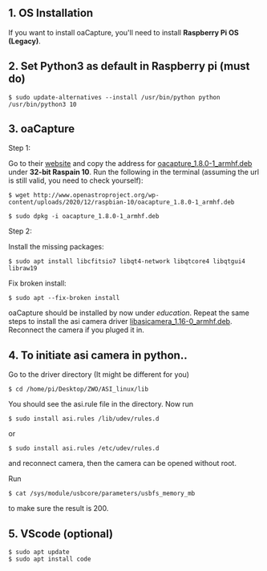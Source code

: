 ## 1. OS Installation
If you want to install oaCapture, you'll need to install **Raspberry Pi OS (Legacy)**.

## 2. Set Python3 as default in Raspberry pi (must do)
```console
$ sudo update-alternatives --install /usr/bin/python python /usr/bin/python3 10
```
## 3. oaCapture 
Step 1:

Go to their [website](https://www.openastroproject.org/downloads/) and copy the address for [oacapture_1.8.0-1_armhf.deb](http://www.openastroproject.org/wp-content/uploads/2020/12/raspbian-10/oacapture_1.8.0-1_armhf.deb) under **32-bit Raspain 10**. Run the following in the terminal (assuming the url is still valid, you need to check yourself):
```console
$ wget http://www.openastroproject.org/wp-content/uploads/2020/12/raspbian-10/oacapture_1.8.0-1_armhf.deb
```
```console
$ sudo dpkg -i oacapture_1.8.0-1_armhf.deb
```

Step 2: 

Install the missing packages:
```console
$ sudo apt install libcfitsio7 libqt4-network libqtcore4 libqtgui4 libraw19
```
Fix broken install:
```console
$ sudo apt --fix-broken install
```
oaCapture should be installed by now under *education*. Repeat the same steps to install the asi camera driver [libasicamera_1.16-0_armhf.deb](http://www.openastroproject.org/wp-content/uploads/2020/12/raspbian-10/libasicamera_1.16-0_armhf.deb). Reconnect the camera if you pluged it in.


## 4. To initiate asi camera in python..
Go to the driver directory (It might be different for you)
```console
$ cd /home/pi/Desktop/ZWO/ASI_linux/lib
```
You should see the asi.rule file in the directory. Now run
```console
$ sudo install asi.rules /lib/udev/rules.d
```
or
```console
$ sudo install asi.rules /etc/udev/rules.d
```
and reconnect camera, then the camera can be opened without root.

Run 
```console
$ cat /sys/module/usbcore/parameters/usbfs_memory_mb
```
 to make sure the result is 200.

 ## 5. VScode (optional)
```console
$ sudo apt update
$ sudo apt install code
```